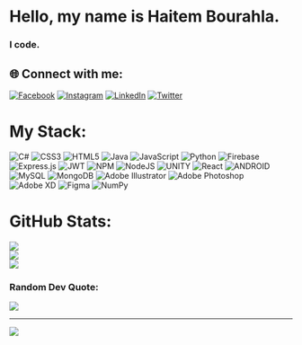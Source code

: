 # Hello, my name is Haitem Bourahla.
### I code.


## 🌐 Connect with me:
[![Facebook](https://img.shields.io/badge/Facebook-%231877F2.svg?logo=Facebook&logoColor=white)](https://facebook.com/cheh.haitem) [![Instagram](https://img.shields.io/badge/Instagram-%23E4405F.svg?logo=Instagram&logoColor=white)](https://instagram.com/just_haitem) [![LinkedIn](https://img.shields.io/badge/LinkedIn-%230077B5.svg?logo=linkedin&logoColor=white)](https://linkedin.com/in/bourahla-haitem) [![Twitter](https://img.shields.io/badge/Twitter-%231DA1F2.svg?logo=Twitter&logoColor=white)](https://twitter.com/Haitem_Breaks) 

# My Stack:
![C#](https://img.shields.io/badge/c%23-%23239120.svg?style=for-the-badge&logo=c-sharp&logoColor=white) ![CSS3](https://img.shields.io/badge/css3-%231572B6.svg?style=for-the-badge&logo=css3&logoColor=white) ![HTML5](https://img.shields.io/badge/html5-%23E34F26.svg?style=for-the-badge&logo=html5&logoColor=white) ![Java](https://img.shields.io/badge/java-%23ED8B00.svg?style=for-the-badge&logo=java&logoColor=white) ![JavaScript](https://img.shields.io/badge/javascript-%23323330.svg?style=for-the-badge&logo=javascript&logoColor=%23F7DF1E) ![Python](https://img.shields.io/badge/python-3670A0?style=for-the-badge&logo=python&logoColor=ffdd54) ![Firebase](https://img.shields.io/badge/firebase-%23039BE5.svg?style=for-the-badge&logo=firebase) ![Express.js](https://img.shields.io/badge/express.js-%23404d59.svg?style=for-the-badge&logo=express&logoColor=%2361DAFB) ![JWT](https://img.shields.io/badge/JWT-black?style=for-the-badge&logo=JSON%20web%20tokens) ![NPM](https://img.shields.io/badge/NPM-%23000000.svg?style=for-the-badge&logo=npm&logoColor=white) ![NodeJS](https://img.shields.io/badge/node.js-6DA55F?style=for-the-badge&logo=node.js&logoColor=white) ![UNITY](https://img.shields.io/badge/Unity-%2320232a.svg?style=for-the-badge&logo=unity&logoColor=white) ![React](https://img.shields.io/badge/react-%2320232a.svg?style=for-the-badge&logo=react&logoColor=%2361DAFB) ![ANDROID](https://img.shields.io/badge/android-%2320232a.svg?style=for-the-badge&logo=android&logoColor=%a4c639) ![MySQL](https://img.shields.io/badge/mysql-%2300f.svg?style=for-the-badge&logo=mysql&logoColor=white) ![MongoDB](https://img.shields.io/badge/MongoDB-%234ea94b.svg?style=for-the-badge&logo=mongodb&logoColor=white) ![Adobe Illustrator](https://img.shields.io/badge/adobeillustrator-%23FF9A00.svg?style=for-the-badge&logo=adobeillustrator&logoColor=white) ![Adobe Photoshop](https://img.shields.io/badge/adobephotoshop-%2331A8FF.svg?style=for-the-badge&logo=adobephotoshop&logoColor=white) ![Adobe XD](https://img.shields.io/badge/Adobe%20XD-470137?style=for-the-badge&logo=Adobe%20XD&logoColor=#FF61F6) 	![Figma](https://img.shields.io/badge/figma-%23F24E1E.svg?style=for-the-badge&logo=figma&logoColor=white) ![NumPy](https://img.shields.io/badge/numpy-%23013243.svg?style=for-the-badge&logo=numpy&logoColor=white)
# GitHub Stats:
![](https://github-readme-stats.vercel.app/api?username=kaidenBH&theme=react&hide_border=true&include_all_commits=false&count_private=false)<br/>
![](https://github-readme-streak-stats.herokuapp.com/?user=kaidenBH&theme=react&hide_border=true)<br/>
![](https://github-readme-stats.vercel.app/api/top-langs/?username=kaidenBH&theme=react&hide_border=true&include_all_commits=false&count_private=false&layout=compact)

### Random Dev Quote:
![](https://quotes-github-readme.vercel.app/api?type=horizontal&theme=radical)

---
[![](https://visitcount.itsvg.in/api?id=kaidenBH&icon=0&color=2)](https://visitcount.itsvg.in)

<!-- Proudly created with GPRM ( https://gprm.itsvg.in ) -->
